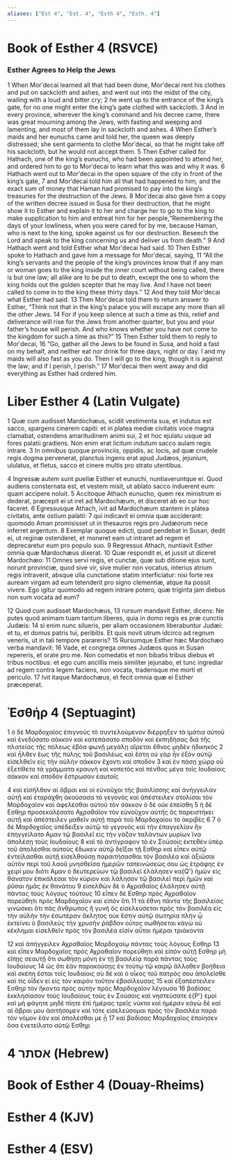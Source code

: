```yaml
---
aliases: ["Est 4", "Est. 4", "Esth 4", "Esth. 4"]
---
```



# Book of Esther 4 (RSVCE)

### Esther Agrees to Help the Jews
1 When Morʹdecai learned all that had been done, Morʹdecai rent his clothes and put on sackcloth and ashes, and went out into the midst of the city, wailing with a loud and bitter cry;
2 he went up to the entrance of the king’s gate, for no one might enter the king’s gate clothed with sackcloth.
3 And in every province, wherever the king’s command and his decree came, there was great mourning among the Jews, with fasting and weeping and lamenting, and most of them lay in sackcloth and ashes.
4 When Esther’s maids and her eunuchs came and told her, the queen was deeply distressed; she sent garments to clothe Morʹdecai, so that he might take off his sackcloth, but he would not accept them.
5 Then Esther called for Hathach, one of the king’s eunuchs, who had been appointed to attend her, and ordered him to go to Morʹdecai to learn what this was and why it was.
6 Hathach went out to Morʹdecai in the open square of the city in front of the king’s gate,
7 and Morʹdecai told him all that had happened to him, and the exact sum of money that Haman had promised to pay into the king’s treasuries for the destruction of the Jews.
8 Morʹdecai also gave him a copy of the written decree issued in Susa for their destruction, that he might show it to Esther and explain it to her and charge her to go to the king to make supplication to him and entreat him for her people,“Remembering the days of your lowliness, when you were cared for by me, because Haman, who is next to the king, spoke against us for our destruction. Beseech the Lord and speak to the king concerning us and deliver us from death.”
9 And Hathach went and told Esther what Morʹdecai had said.
10 Then Esther spoke to Hathach and gave him a message for Morʹdecai, saying,
11 “All the king’s servants and the people of the king’s provinces know that if any man or woman goes to the king inside the inner court without being called, there is but one law; all alike are to be put to death, except the one to whom the king holds out the golden scepter that he may live. And I have not been called to come in to the king these thirty days.”
12 And they told Morʹdecai what Esther had said.
13 Then Morʹdecai told them to return answer to Esther, “Think not that in the king’s palace you will escape any more than all the other Jews.
14 For if you keep silence at such a time as this, relief and deliverance will rise for the Jews from another quarter, but you and your father’s house will perish. And who knows whether you have not come to the kingdom for such a time as this?”
15 Then Esther told them to reply to Morʹdecai,
16 “Go, gather all the Jews to be found in Susa, and hold a fast on my behalf, and neither eat nor drink for three days, night or day. I and my maids will also fast as you do. Then I will go to the king, though it is against the law; and if I perish, I perish.”
17 Morʹdecai then went away and did everything as Esther had ordered him.


# Liber Esther 4 (Latin Vulgate)

1 Quæ cum audisset Mardochæus, scidit vestimenta sua, et indutus est sacco, spargens cinerem capiti: et in platea mediæ civitatis voce magna clamabat, ostendens amaritudinem animi sui,
2 et hoc ejulatu usque ad fores palatii gradiens. Non enim erat licitum indutum sacco aulam regis intrare.
3 In omnibus quoque provinciis, oppidis, ac locis, ad quæ crudele regis dogma pervenerat, planctus ingens erat apud Judæos, jejunium, ululatus, et fletus, sacco et cinere multis pro strato utentibus.

4 Ingressæ autem sunt puellæ Esther et eunuchi, nuntiaveruntque ei. Quod audiens consternata est, et vestem misit, ut ablato sacco induerent eum: quam accipere noluit.
5 Accitoque Athach eunucho, quem rex ministrum ei dederat, præcepit ei ut iret ad Mardochæum, et disceret ab eo cur hoc faceret.
6 Egressusque Athach, ivit ad Mardochæum stantem in platea civitatis, ante ostium palatii:
7 qui indicavit ei omnia quæ acciderant: quomodo Aman promisisset ut in thesauros regis pro Judæorum nece inferret argentum.
8 Exemplar quoque edicti, quod pendebat in Susan, dedit ei, ut reginæ ostenderet, et moneret eam ut intraret ad regem et deprecaretur eum pro populo suo.
9 Regressus Athach, nuntiavit Esther omnia quæ Mardochæus dixerat.
10 Quæ respondit ei, et jussit ut diceret Mardochæo:
11 Omnes servi regis, et cunctæ, quæ sub ditione ejus sunt, norunt provinciæ, quod sive vir, sive mulier non vocatus, interius atrium regis intraverit, absque ulla cunctatione statim interficiatur: nisi forte rex auream virgam ad eum tetenderit pro signo clementiæ, atque ita possit vivere. Ego igitur quomodo ad regem intrare potero, quæ triginta jam diebus non sum vocata ad eum?

12 Quod cum audisset Mardochæus,
13 rursum mandavit Esther, dicens: Ne putes quod animam tuam tantum liberes, quia in domo regis es præ cunctis Judæis:
14 si enim nunc silueris, per aliam occasionem liberabuntur Judæi: et tu, et domus patris tui, peribitis. Et quis novit utrum idcirco ad regnum veneris, ut in tali tempore parareris?
15 Rursumque Esther hæc Mardochæo verba mandavit:
16 Vade, et congrega omnes Judæos quos in Susan repereris, et orate pro me. Non comedatis et non bibatis tribus diebus et tribus noctibus: et ego cum ancillis meis similiter jejunabo, et tunc ingrediar ad regem contra legem faciens, non vocata, tradensque me morti et periculo.
17 Ivit itaque Mardochæus, et fecit omnia quæ ei Esther præceperat.


# Ἐσθήρ 4 (Septuagint)

1 ὁ δὲ Μαρδοχαῖος ἐπιγνοὺς τὸ συντελούμενον διέρρηξεν τὰ ἱμάτια αὐτοῦ καὶ ἐνεδύσατο σάκκον καὶ κατεπάσατο σποδὸν καὶ ἐκπηδήσας διὰ τῆς πλατείας τῆς πόλεως ἐβόα φωνῇ μεγάλῃ αἴρεται ἔθνος μηδὲν ἠδικηκός
2 καὶ ἦλθεν ἕως τῆς πύλης τοῦ βασιλέως καὶ ἔστη οὐ γὰρ ἦν ἐξὸν αὐτῷ εἰσελθεῖν εἰς τὴν αὐλὴν σάκκον ἔχοντι καὶ σποδόν
3 καὶ ἐν πάσῃ χώρᾳ οὗ ἐξετίθετο τὰ γράμματα κραυγὴ καὶ κοπετὸς καὶ πένθος μέγα τοῖς Ιουδαίοις σάκκον καὶ σποδὸν ἔστρωσαν ἑαυτοῖς

4 καὶ εἰσῆλθον αἱ ἅβραι καὶ οἱ εὐνοῦχοι τῆς βασιλίσσης καὶ ἀνήγγειλαν αὐτῇ καὶ ἐταράχθη ἀκούσασα τὸ γεγονὸς καὶ ἀπέστειλεν στολίσαι τὸν Μαρδοχαῖον καὶ ἀφελέσθαι αὐτοῦ τὸν σάκκον ὁ δὲ οὐκ ἐπείσθη
5 ἡ δὲ Εσθηρ προσεκαλέσατο Αχραθαῖον τὸν εὐνοῦχον αὐτῆς ὃς παρειστήκει αὐτῇ καὶ ἀπέστειλεν μαθεῖν αὐτῇ παρὰ τοῦ Μαρδοχαίου τὸ ἀκριβές
6 
7 ὁ δὲ Μαρδοχαῖος ὑπέδειξεν αὐτῷ τὸ γεγονὸς καὶ τὴν ἐπαγγελίαν ἣν ἐπηγγείλατο Αμαν τῷ βασιλεῖ εἰς τὴν γάζαν ταλάντων μυρίων ἵνα ἀπολέσῃ τοὺς Ιουδαίους
8 καὶ τὸ ἀντίγραφον τὸ ἐν Σούσοις ἐκτεθὲν ὑπὲρ τοῦ ἀπολέσθαι αὐτοὺς ἔδωκεν αὐτῷ δεῖξαι τῇ Εσθηρ καὶ εἶπεν αὐτῷ ἐντείλασθαι αὐτῇ εἰσελθούσῃ παραιτήσασθαι τὸν βασιλέα καὶ ἀξιῶσαι αὐτὸν περὶ τοῦ λαοῦ μνησθεῖσα ἡμερῶν ταπεινώσεώς σου ὡς ἐτράφης ἐν χειρί μου διότι Αμαν ὁ δευτερεύων τῷ βασιλεῖ ἐλάλησεν κα{Q'} ἡμῶν εἰς θάνατον ἐπικάλεσαι τὸν κύριον καὶ λάλησον τῷ βασιλεῖ περὶ ἡμῶν καὶ ῥῦσαι ἡμᾶς ἐκ θανάτου
9 εἰσελθὼν δὲ ὁ Αχραθαῖος ἐλάλησεν αὐτῇ πάντας τοὺς λόγους τούτους
10 εἶπεν δὲ Εσθηρ πρὸς Αχραθαῖον πορεύθητι πρὸς Μαρδοχαῖον καὶ εἰπὸν ὅτι
11 τὰ ἔθνη πάντα τῆς βασιλείας γινώσκει ὅτι πᾶς ἄνθρωπος ἢ γυνή ὃς εἰσελεύσεται πρὸς τὸν βασιλέα εἰς τὴν αὐλὴν τὴν ἐσωτέραν ἄκλητος οὐκ ἔστιν αὐτῷ σωτηρία πλὴν ᾧ ἐκτείνει ὁ βασιλεὺς τὴν χρυσῆν ῥάβδον οὗτος σωθήσεται κἀγὼ οὐ κέκλημαι εἰσελθεῖν πρὸς τὸν βασιλέα εἰσὶν αὗται ἡμέραι τριάκοντα

12 καὶ ἀπήγγειλεν Αχραθαῖος Μαρδοχαίῳ πάντας τοὺς λόγους Εσθηρ
13 καὶ εἶπεν Μαρδοχαῖος πρὸς Αχραθαῖον πορεύθητι καὶ εἰπὸν αὐτῇ Εσθηρ μὴ εἴπῃς σεαυτῇ ὅτι σωθήσῃ μόνη ἐν τῇ βασιλείᾳ παρὰ πάντας τοὺς Ιουδαίους
14 ὡς ὅτι ἐὰν παρακούσῃς ἐν τούτῳ τῷ καιρῷ ἄλλοθεν βοήθεια καὶ σκέπη ἔσται τοῖς Ιουδαίοις σὺ δὲ καὶ ὁ οἶκος τοῦ πατρός σου ἀπολεῖσθε καὶ τίς οἶδεν εἰ εἰς τὸν καιρὸν τοῦτον ἐβασίλευσας
15 καὶ ἐξαπέστειλεν Εσθηρ τὸν ἥκοντα πρὸς αὐτὴν πρὸς Μαρδοχαῖον λέγουσα
16 βαδίσας ἐκκλησίασον τοὺς Ιουδαίους τοὺς ἐν Σούσοις καὶ νηστεύσατε ἐ{P'} ἐμοὶ καὶ μὴ φάγητε μηδὲ πίητε ἐπὶ ἡμέρας τρεῖς νύκτα καὶ ἡμέραν κἀγὼ δὲ καὶ αἱ ἅβραι μου ἀσιτήσομεν καὶ τότε εἰσελεύσομαι πρὸς τὸν βασιλέα παρὰ τὸν νόμον ἐὰν καὶ ἀπολέσθαι με ᾖ
17 καὶ βαδίσας Μαρδοχαῖος ἐποίησεν ὅσα ἐνετείλατο αὐτῷ Εσθηρ


# 4 אסתר (Hebrew)


# Book of Esther 4 (Douay-Rheims)


# Esther 4 (KJV)


# Esther 4 (ESV)

